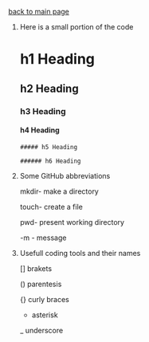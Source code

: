 [back to main page](README.md)

1. Here is a small portion of the code 
    # h1 Heading
    
     ## h2 Heading
     
     ### h3 Heading
     
      #### h4 Heading
      
       ##### h5 Heading
       
       ###### h6 Heading
       



3. Some GitHub abbreviations   

     mkdir- make a directory
     
     touch- create a file
     
     pwd- present working directory
     
     -m - message
     
3. Usefull coding tools and their names


      [] brakets
      
      () parentesis
      
      {} curly braces
      
      * asterisk
     
      _ underscore
      
      
    
   
                                                                                                                                             
                                                                                                                                             
                                                                                                                                             
                                                                                                                                             
                                                                                                                                             

                                                                                                                                       
    
